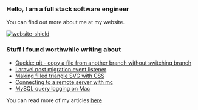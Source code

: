 ### Hello, I am a full stack software engineer

You can find out more about me at my website.

[![website-shield](https://img.shields.io/website?url=http%3A%2F%2Fac93.uk)](https://ac93.uk)

### Stuff I found worthwhile writing about

<!-- BLOG-POST-LIST:START -->
- [Quckie: git - copy a file from another branch without switching branch](https://ac93.uk/articles/git-copy-file-from-another-branch-without-checkout/)
- [Laravel post migration event listener](https://ac93.uk/articles/laravel-post-migration-event-listener/)
- [Making filled triangle SVG with CSS](https://ac93.uk/articles/filled-svg-css-chevrons/)
- [Connecting to a remote server with mc](https://ac93.uk/articles/mc-remote-server-cli-ni/)
- [MySQL query logging on Mac](https://ac93.uk/articles/mysql-query-logging-on-mac/)
<!-- BLOG-POST-LIST:END -->

You can read more of my articles [here](https://ac93.uk/articles)
